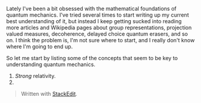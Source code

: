 Lately I've been a bit obsessed with the mathematical foundations of quantum mechanics. I've tried several times to start writing up my current best understanding of it, but instead I keep getting sucked into reading more articles and Wikipedia pages about group representations, projection valued measures, decoherence, delayed choice quantum erasers, and so on. I think the problem is, I'm not sure where to start, and I really don't know where I'm going to end up.

So let me start by listing some of the concepts that seem to be key to understanding quantum mechanics.
1. *Strong* relativity.
2.  


> Written with [StackEdit](https://stackedit.io/).
<!--stackedit_data:
eyJoaXN0b3J5IjpbMjA3NzM4MTg2MSwtMTM1MjIyNzg2MCwtNz
k1MDcxOTM1LDQ1MjQyMTUyNSw5Njg1MjM0ODgsLTE3NDc3NDQ0
ODUsMTMxNTYzODc4NSwtMTg5MTEyMDI2XX0=
-->